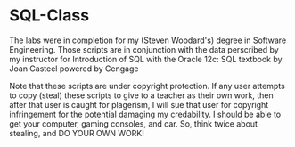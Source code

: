 # SQL-Class
The labs were in completion for my (Steven Woodard's) degree in Software Engineering. 
Those scripts are in conjunction with the data perscribed by my instructor for Introduction of SQL with the Oracle 12c: SQL textbook by Joan Casteel powered by Cengage


Note that these scripts are under copyright protection. If any user attempts to copy (steal) these scripts to give to a teacher as their 
own work, then after that user is caught for plagerism, I will sue that user for copyright infringement for the potential damaging my 
credability. I should be able to get your computer, gaming consoles, and car. So, think twice about stealing, and DO YOUR OWN WORK!
